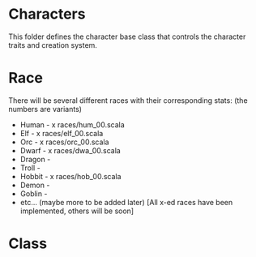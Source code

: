  # Characters
 This folder defines the character base class that controls the character traits and creation system.
 # Race
 There will be several different races with their corresponding stats: (the numbers are variants)
 *	Human - x  races/hum_00.scala
 *	Elf - x    races/elf_00.scala
 *	Orc - x    races/orc_00.scala
 *	Dwarf - x  races/dwa_00.scala
 *	Dragon -
 *	Troll - 
 *	Hobbit - x races/hob_00.scala
 *	Demon -
 *	Goblin -
 *	etc... (maybe more to be added later) 
 [All x-ed races have been implemented, others will be soon]
 
 # Class
